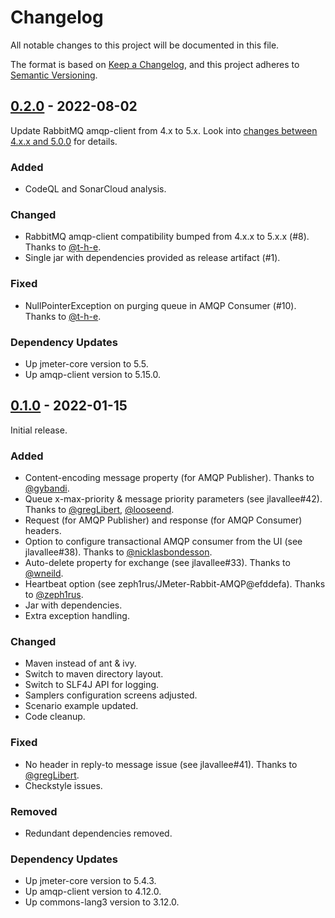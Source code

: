 # Changelog

All notable changes to this project will be documented in this file.

The format is based on [Keep a Changelog](https://keepachangelog.com/en/1.0.0/),
and this project adheres to [Semantic Versioning](https://semver.org/spec/v2.0.0.html).

## [0.2.0] - 2022-08-02

Update RabbitMQ amqp-client from 4.x to 5.x.
Look into [changes between 4.x.x and 5.0.0](https://github.com/rabbitmq/rabbitmq-java-client/releases/tag/v5.0.0) for details.

### Added

* CodeQL and SonarCloud analysis.

### Changed

* RabbitMQ amqp-client compatibility bumped from 4.x.x to 5.x.x (#8). Thanks to [@t-h-e](https://github.com/t-h-e).
* Single jar with dependencies provided as release artifact (#1).

### Fixed

* NullPointerException on purging queue in AMQP Consumer (#10). Thanks to [@t-h-e](https://github.com/t-h-e).

### Dependency Updates

* Up jmeter-core version to 5.5.
* Up amqp-client version to 5.15.0.

## [0.1.0] - 2022-01-15

Initial release.

### Added

* Content-encoding message property (for AMQP Publisher). Thanks to [@gybandi](https://github.com/gybandi).
* Queue x-max-priority & message priority parameters (see jlavallee#42). Thanks to [@gregLibert](https://github.com/gregLibert), [@looseend](https://github.com/looseend).
* Request (for AMQP Publisher) and response (for AMQP Consumer) headers.
* Option to configure transactional AMQP consumer from the UI (see jlavallee#38). Thanks to [@nicklasbondesson](https://github.com/nicklasbondesson).
* Auto-delete property for exchange (see jlavallee#33). Thanks to [@wneild](https://github.com/wneild).
* Heartbeat option (see zeph1rus/JMeter-Rabbit-AMQP@efddefa). Thanks to [@zeph1rus](https://github.com/zeph1rus).
* Jar with dependencies.
* Extra exception handling.

### Changed

* Maven instead of ant & ivy.
* Switch to maven directory layout.
* Switch to SLF4J API for logging.
* Samplers configuration screens adjusted.
* Scenario example updated.
* Code cleanup.

### Fixed

* No header in reply-to message issue (see jlavallee#41). Thanks to [@gregLibert](https://github.com/gregLibert).
* Checkstyle issues.

### Removed

* Redundant dependencies removed.

### Dependency Updates

* Up jmeter-core version to 5.4.3.
* Up amqp-client version to 4.12.0.
* Up commons-lang3 version to 3.12.0.

[Unreleased]: https://github.com/aliesbelik/jmeter-amqp-plugin/compare/v0.2.0...HEAD
[0.2.0]: https://github.com/aliesbelik/jmeter-amqp-plugin/releases/tag/v0.2.0
[0.1.0]: https://github.com/aliesbelik/jmeter-amqp-plugin/releases/tag/v0.1.0
